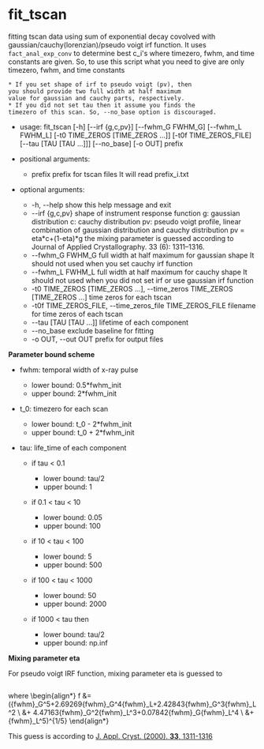 # fit_tscan

fitting tscan data using sum of exponential decay covolved with gaussian/cauchy(lorenzian)/pseudo voigt irf function. It uses ``fact_anal_exp_conv`` to determine best c_i's where timezero, fwhm, and time constants are given. So, to use this script what you need to give are only timezero, fwhm, and time constants

```{Note}
* If you set shape of irf to pseudo voigt (pv), then
you should provide two full width at half maximum
value for gaussian and cauchy parts, respectively.
* If you did not set tau then it assume you finds the
timezero of this scan. So, --no_base option is discouraged.
```

* usage: fit_tscan    [-h] [--irf {g,c,pv}] [--fwhm_G FWHM_G] [--fwhm_L FWHM_L]
                     [-t0 TIME_ZEROS [TIME_ZEROS ...]] [-t0f TIME_ZEROS_FILE]
                     [--tau [TAU [TAU ...]]] [--no_base] [-o OUT]
                     prefix

* positional arguments:
  * prefix                prefix for tscan files It will read prefix_i.txt

* optional arguments:
  * -h, --help            show this help message and exit
  * --irf {g,c,pv}        shape of instrument response function g: gaussian
                         distribution c: cauchy distribution pv: pseudo voigt
                         profile, linear combination of gaussian distribution
                         and cauchy distribution pv = eta*c+(1-eta)*g the
                         mixing parameter is guessed according to Journal of
                         Applied Crystallography. 33 (6): 1311–1316.
  * --fwhm_G FWHM_G       full width at half maximum for gaussian shape It
                         should not used when you set cauchy irf function
  * --fwhm_L FWHM_L       full width at half maximum for cauchy shape It should
                         not used when you did not set irf or use gaussian irf
                         function
  * -t0 TIME_ZEROS [TIME_ZEROS ...], --time_zeros TIME_ZEROS [TIME_ZEROS ...]
                         time zeros for each tscan
  * -t0f TIME_ZEROS_FILE, --time_zeros_file TIME_ZEROS_FILE
                         filename for time zeros of each tscan
  * --tau [TAU [TAU ...]]
                         lifetime of each component
  * --no_base             exclude baseline for fitting
  * -o OUT, --out OUT     prefix for output files


**Parameter bound scheme**

* fwhm: temporal width of x-ray pulse
  * lower bound: 0.5*fwhm_init
  * upper bound: 2*fwhm_init

* t_0: timezero for each scan
  * lower bound: t_0 - 2*fwhm_init
  * upper bound: t_0 + 2*fwhm_init

* tau: life_time of each component
  * if tau < 0.1
    * lower bound: tau/2
    * upper bound: 1

  * if 0.1 < tau < 10
    * lower bound: 0.05
    * upper bound: 100

  * if 10 < tau < 100
    * lower bound: 5
    * upper bound: 500

  * if 100 < tau < 1000
    * lower bound: 50
    * upper bound: 2000

  * if 1000 < tau then
    * lower bound: tau/2
    * upper bound: np.inf
	 
**Mixing parameter eta**

For pseudo voigt IRF function, mixing parameter eta is guessed to
```{math} \eta = 1.36603({fwhm}_L/f)-0.47719({fwhm}_L/f)^2+0.11116({fwhm}_L/f)^3
```
where
\begin{align*}
f &= ({fwhm}_G^5+2.69269{fwhm}_G^4{fwhm}_L+2.42843{fwhm}_G^3{fwhm}_L^2 \\
  &+ 4.47163{fwhm}_G^2{fwhm}_L^3+0.07842{fwhm}_G{fwhm}_L^4 \\
  &+ {fwhm}_L^5)^{1/5}
\end{align*}

This guess is according to [J. Appl. Cryst. (2000). **33**, 1311-1316](https://doi.org/10.1107/S0021889800010219)


